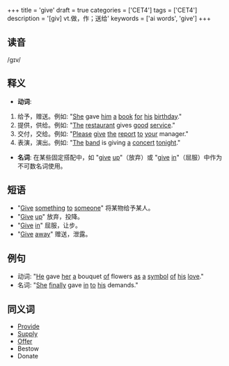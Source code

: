 +++
title = 'give'
draft = true
categories = ['CET4']
tags = ['CET4']
description = '[giv] vt.做，作；送给'
keywords = ['ai words', 'give']
+++

## 读音
/gɪv/

## 释义
- **动词**:
1. 给予，赠送。例如: "[She](/zh/post/she/) gave [him](/zh/post/him/) [a](/zh/post/a/) [book](/zh/post/book/) [for](/zh/post/for/) [his](/zh/post/his/) [birthday](/zh/post/birthday/)."
2. 提供，供给。例如: "[The](/zh/post/the/) [restaurant](/zh/post/restaurant/) gives [good](/zh/post/good/) [service](/zh/post/service/)."
3. 交付，交给。例如: "[Please](/zh/post/please/) [give](/zh/post/give/) [the](/zh/post/the/) [report](/zh/post/report/) [to](/zh/post/to/) [your](/zh/post/your/) manager."
4. 表演，演出。例如: "[The](/zh/post/the/) [band](/zh/post/band/) is giving [a](/zh/post/a/) [concert](/zh/post/concert/) [tonight](/zh/post/tonight/)."

- **名词**:
在某些固定搭配中，如 "[give](/zh/post/give/) [up](/zh/post/up/)"（放弃）或 "[give](/zh/post/give/) [in](/zh/post/in/)"（屈服）中作为不可数名词使用。

## 短语
- "[Give](/zh/post/give/) [something](/zh/post/something/) [to](/zh/post/to/) [someone](/zh/post/someone/)" 将某物给予某人。
- "[Give](/zh/post/give/) [up](/zh/post/up/)" 放弃，投降。
- "[Give](/zh/post/give/) [in](/zh/post/in/)" 屈服，让步。
- "[Give](/zh/post/give/) [away](/zh/post/away/)" 赠送，泄露。

## 例句
- 动词: "[He](/zh/post/he/) gave [her](/zh/post/her/) [a](/zh/post/a/) bouquet [of](/zh/post/of/) flowers [as](/zh/post/as/) [a](/zh/post/a/) [symbol](/zh/post/symbol/) [of](/zh/post/of/) [his](/zh/post/his/) [love](/zh/post/love/)."
- 名词: "[She](/zh/post/she/) [finally](/zh/post/finally/) gave [in](/zh/post/in/) [to](/zh/post/to/) [his](/zh/post/his/) demands."

## 同义词
- [Provide](/zh/post/provide/)
- [Supply](/zh/post/supply/)
- [Offer](/zh/post/offer/)
- Bestow
- Donate
